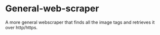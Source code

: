# General-web-scraper
A more general webscraper that finds all the image tags and retrieves it over http/https.
